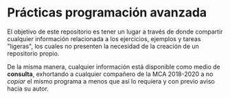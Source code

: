 # Prácticas programación avanzada
El objetivo de este repositorio es tener un lugar a través de donde compartir cualquier información relacionada a los ejercicios, ejemplos y tareas "ligeras", los cuales no presenten la necesidad de la creación de un repositorio propio.

De la misma manera, cualquier información está disponible como medio de **consulta**, exhortando a cualquier compañero de la MCA 2018-2020 a no _copiar_ el mismo programa a menos que así lo requiera y con previo aviso hacia su autor.
